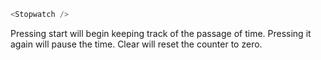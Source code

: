 ```js
<Stopwatch />
```

Pressing start will begin keeping track of the passage of time.  Pressing it again will pause the time.  Clear will reset the counter to zero.